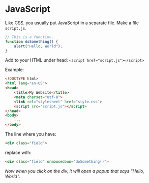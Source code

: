 # JavaScript
Like CSS, you usually put JavaScript in a separate file.  Make a file `script.js`.

```js
// This is a function.
function doSomething() {
	alert("Hello, World");
}
```

Add to your HTML under head: `<script href="script.js"></script>`

Example:
```html
<!DOCTYPE html>
<html lang="en-US">
<head>
	<title>My Website</title>
	<meta charset="utf-8">
	<link rel="stylesheet" href="style.css">
	<script src="script.js"></script>
</head>
<body>
	...
</body>
```

The line where you have:
```html
<div class="field">
```

replace with:
```html
<div class="field" onmousedown="doSomething()">
```

*Now when you click on the div, it will open a popup that says "Hello, World".*
